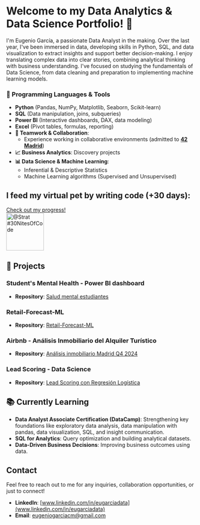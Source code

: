 # Welcome to my Data Analytics & Data Science Portfolio! 👋

I'm Eugenio García, a passionate Data Analyst in the making. Over the last year, I've been immersed in data, developing skills in Python, SQL, and data visualization to extract insights and support better decision-making. I enjoy translating complex data into clear stories, combining analytical thinking with business understanding.  I've focused on studying the fundamentals of Data Science, from data cleaning and preparation to implementing machine learning models. 

### 🔧 Programming Languages & Tools
- **Python** (Pandas, NumPy, Matplotlib, Seaborn, Scikit-learn)
- **SQL** (Data manipulation, joins, subqueries)
- **Power BI** (Interactive dashboards, DAX, data modeling)
- **Excel** (Pivot tables, formulas, reporting)
- **🤝 Teamwork & Collaboration**:
  - Experience working in collaborative environments (admitted to **[42 Madrid](https://www.42madrid.com)**)
- **📈 Business Analytics**: Discovery projects
- **📊 Data Science & Machine Learning**:
  - Inferential & Descriptive Statistics
  - Machine Learning algorithms (Supervised and Unsupervised)

## I feed my virtual pet by writing code (+30 days):

[Check out my progress!](https://www.codedex.io/@Strat/30-nites-of-code)  
<img src="https://www.codedex.io/api/petStatus?user=Strat" alt="@Strat #30NitesOfCode" width="100">

## 🚀 Projects

### **Student's Mental Health - Power BI dashboard**
- **Repository**: [Salud mental estudiantes](https://github.com/eugarciaData/salud-mental-estudiantes)

### **Retail-Forecast-ML**
- **Repository**: [Retail-Forecast-ML](https://github.com/eugarciaData/Retail-Forecast-ML)

### **Airbnb - Análisis Inmobiliario del Alquiler Turístico**
- **Repository**: [Análisis inmobiliario Madrid Q4 2024](https://github.com/eugarciaData/analisis-inmobiliario-madrid-q4-2024)

### **Lead Scoring - Data Science**
- **Repository**: [Lead Scoring con Regresión Logística](https://github.com/eugarciaData/lead-scoring-ml)

## 📚 Currently Learning

- **Data Analyst Associate Certification (DataCamp)**: Strengthening key foundations like exploratory data analysis, data manipulation with pandas, data visualization, SQL, and insight communication.
- **SQL for Analytics**: Query optimization and building analytical datasets.  
- **Data-Driven Business Decisions**: Improving business outcomes using data.

## Contact

Feel free to reach out to me for any inquiries, collaboration opportunities, or just to connect!

- **LinkedIn**: [www.linkedin.com/in/eugarciadata](www.linkedin.com/in/eugarciadata)
- **Email**: [eugeniogarciacm@gmail.com](eugeniogarciacm@gmail.com)
